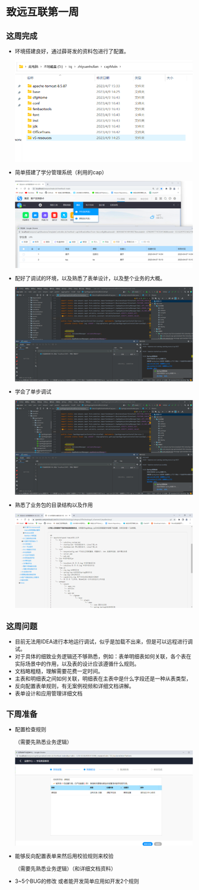 # 致远互联第一周

## 这周完成

- 环境搭建良好，通过薛哥发的资料包进行了配置。

  ![image-20230409143307299](致远互联第一周.assets/image-20230409143307299.png)

- 简单搭建了学分管理系统（利用的cap）

  ![image-20230409143355994](致远互联第一周.assets/image-20230409143355994.png)

- 配好了调试的环境，以及熟悉了表单设计，以及整个业务的大概。

  ![image-20230409143606381](致远互联第一周.assets/image-20230409143606381.png)

- 学会了单步调试

  ![image-20230409143622011](致远互联第一周.assets/image-20230409143622011.png)

- 熟悉了业务包的目录结构以及作用

  ![image-20230409143804986](致远互联第一周.assets/image-20230409143804986.png)

## 这周问题

- 目前无法用IDEA进行本地运行调试，似乎是加载不出来，但是可以远程进行调试。
- 对于具体的细致业务逻辑还不够熟悉，例如：表单明细表如何关联，各个表在实际场景中的作用，以及表的设计应该遵循什么规则。
- 文档略粗糙，理解需要花费一定时间。
- 主表和明细表之间如何关联，明细表在主表中是什么字段还是一种从表类型，
- 反向配置表单规则，有无案例视频和详细文档讲解。
- 表单设计和应用管理详细文档

## 下周准备

- 配置检查规则

  （需要先熟悉业务逻辑）

  ![image-20230409144317627](致远互联第一周.assets/image-20230409144317627.png)

- 能够反向配置表单来然后用校验规则来校验

  （需要先熟悉业务逻辑）（和详细文档资料）

- 3~5个BUG的修改 或者能开发简单应用如开发2个规则

  
